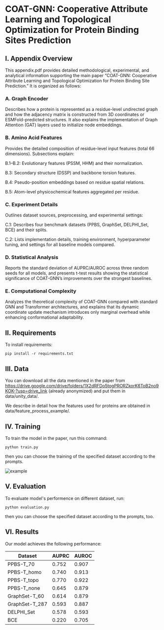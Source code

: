 # COAT-GNN: Cooperative Attribute Learning and Topological Optimization for Protein Binding Sites Prediction


## I. Appendix Overview
This appendix.pdf provides detailed methodological, experimental, and analytical information supporting the main paper “COAT-GNN: Cooperative Attribute Learning and Topological Optimization for Protein Binding Site Prediction.”
It is organized as follows:

### A. Graph Encoder

Describes how a protein is represented as a residue-level undirected graph and how the adjacency matrix is constructed from 3D coordinates or ESMFold-predicted structures. It also explains the implementation of Graph Attention (GAT) layers used to initialize node embeddings.

### B. Amino Acid Features

Provides the detailed composition of residue-level input features (total 66 dimensions). Subsections explain:

B.1–B.2: Evolutionary features (PSSM, HHM) and their normalization.

B.3: Secondary structure (DSSP) and backbone torsion features.

B.4: Pseudo-position embeddings based on residue spatial relations.

B.5: Atom-level physicochemical features aggregated per residue.

### C. Experiment Details

Outlines dataset sources, preprocessing, and experimental settings:

C.1: Describes four benchmark datasets (PPBS, GraphSet, DELPHI_Set, BCE) and their splits.

C.2: Lists implementation details, training environment, hyperparameter tuning, and settings for all baseline models compared.

### D. Statistical Analysis

Reports the standard deviation of AUPRC/AUROC across three random seeds for all models, and presents t-test results showing the statistical significance of COAT-GNN’s improvements over the strongest baselines.

### E. Computational Complexity

Analyzes the theoretical complexity of COAT-GNN compared with standard GNN and Transformer architectures, and explains that its dynamic coordinate update mechanism introduces only marginal overhead while enhancing conformational adaptability.



## II. Requirements

To install requirements:

```setup
pip install -r requirements.txt
```
## III. Data
You can download all the data mentioned in the paper from https://drive.google.com/drive/folders/1X2dRFDo5togPRORZkorK6ToB2no9KOK-?usp=drive_link (already anonymized) and put them in data/unity_data/.

We describe in detail how the features used for proteins are obtained in data/feature_process_example/.

## IV. Training

To train the model in the paper, run this command:
```train
python train.py
```
then you can choose the training of the specified dataset according to the prompts.

![example](https://github.com/user-attachments/assets/005c363d-29fd-483b-bef4-cc6dcdaa73f0)
## V. Evaluation

To evaluate model's performence on different dataset, run:

```eval
python evaluation.py
```
then you can choose the specified dataset according to the prompts, too.

## VI. Results

Our model achieves the following performance:

| Dataset        | AUPRC  | AUROC|
| ------------------ |---------------- | -------------- |
| PPBS-T_70   |     0.752        |      0.907       |
| PPBS-T_homo   |     0.740         |      0.913       |
| PPBS-T_topo   |    0.770         |      0.922       |
| PPBS-T_none   |     0.645         |      0.879       |
| GraphSet-T_60   |     0.614         |      0.879       |
| GraphSet-T_287   |     0.593         |      0.887      |
| DELPHI_Set   |    0.578         |      0.593       |
| BCE   |     0.220         |      0.705       |

